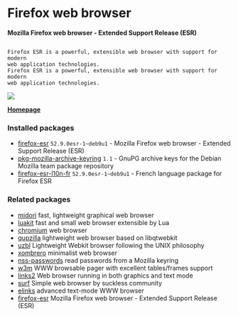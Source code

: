 # Firefox web browser

__Mozilla Firefox web browser - Extended Support Release (ESR)__

```

Firefox ESR is a powerful, extensible web browser with support for modern
web application technologies.
Firefox ESR is a powerful, extensible web browser with support for modern
web application technologies.

```

[![](https://screenshots.debian.net/thumbnail-with-version/firefox/9001)](https://screenshots.debian.net/screenshot-with-version/firefox/9001)



**[Homepage]()**

### Installed packages

* [firefox-esr](https://packages.debian.org/stretch/firefox-esr) `52.9.0esr-1~deb9u1` - Mozilla Firefox web browser - Extended Support Release (ESR)
* [pkg-mozilla-archive-keyring](https://packages.debian.org/stretch/pkg-mozilla-archive-keyring) `1.1` - GnuPG archive keys for the Debian Mozilla team package repository
* [firefox-esr-l10n-fr](https://packages.debian.org/stretch/firefox-esr-l10n-fr) `52.9.0esr-1~deb9u1` - French language package for Firefox ESR

### Related packages

 * [midori](https://packages.debian.org/stretch/midori) fast, lightweight graphical web browser
 * [luakit](https://packages.debian.org/stretch/luakit) fast and small web browser extensible by Lua
 * [chromium](https://packages.debian.org/stretch/chromium) web browser
 * [qupzilla](https://packages.debian.org/stretch/qupzilla) lightweight web browser based on libqtwebkit
 * [uzbl](https://packages.debian.org/stretch/uzbl) Lightweight Webkit browser following the UNIX philosophy
 * [xombrero](https://packages.debian.org/stretch/xombrero) minimalist web browser
 * [nss-passwords](https://packages.debian.org/stretch/nss-passwords) read passwords from a Mozilla keyring
 * [w3m](https://packages.debian.org/stretch/w3m) WWW browsable pager with excellent tables/frames support
 * [links2](https://packages.debian.org/stretch/links2) Web browser running in both graphics and text mode
 * [surf](https://packages.debian.org/stretch/surf) Simple web browser by suckless community
 * [elinks](https://packages.debian.org/stretch/elinks) advanced text-mode WWW browser
 * [firefox-esr](https://packages.debian.org/stretch/firefox-esr) Mozilla Firefox web browser - Extended Support Release (ESR)
